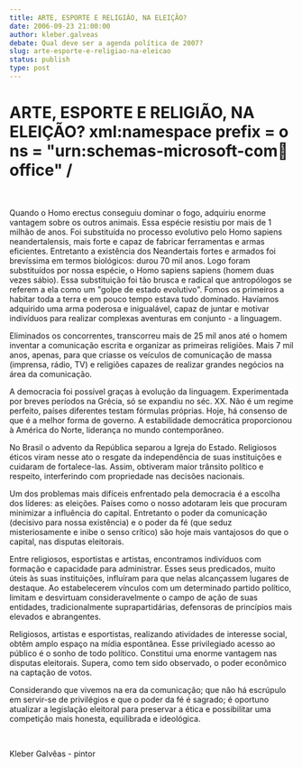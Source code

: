 ```yaml
---
title: ARTE, ESPORTE E RELIGIÂO, NA ELEIÇÃO?
date: 2006-09-23 21:00:00
author: kleber.galveas
debate: Qual deve ser a agenda política de 2007?
slug: arte-esporte-e-religiao-na-eleicao
status: publish 
type: post
---
```


ARTE, ESPORTE E RELIGIÃO, NA ELEIÇÃO? xml:namespace prefix = o ns = "urn:schemas-microsoft-com:office:office" /
===============================================================================================================


 


Quando o Homo erectus conseguiu dominar o fogo, adquiriu enorme vantagem sobre os outros animais. Essa espécie resistiu por mais de 1 milhão de anos. Foi substituída no processo evolutivo pelo Homo sapiens neandertalensis, mais forte e capaz de fabricar ferramentas e armas eficientes. Entretanto a existência dos Neandertais fortes e armados foi brevíssima em termos biológicos: durou 70 mil anos. Logo foram substituídos por nossa espécie, o Homo sapiens sapiens (homem duas vezes sábio). Essa substituição foi tão brusca e radical que antropólogos se referem a ela como um "golpe de estado evolutivo". Fomos os primeiros a habitar toda a terra e em pouco tempo estava tudo dominado. Havíamos adquirido uma arma poderosa e inigualável, capaz de juntar e motivar indivíduos para realizar complexas aventuras em conjunto - a linguagem.


Eliminados os concorrentes, transcorreu mais de 25 mil anos até o homem inventar a comunicação escrita e organizar as primeiras religiões. Mais 7 mil anos, apenas, para que criasse os veículos de comunicação de massa (imprensa, rádio, TV) e religiões capazes de realizar grandes negócios na área da comunicação.


A democracia foi possível graças à evolução da linguagem. Experimentada por breves períodos na Grécia, só se expandiu no séc. XX. Não é um regime perfeito, países diferentes testam fórmulas próprias. Hoje, há consenso de que é a melhor forma de governo. A estabilidade democrática proporcionou à América do Norte, liderança no mundo contemporâneo.


No Brasil o advento da República separou a Igreja do Estado. Religiosos éticos viram nesse ato o resgate da independência de suas instituições e cuidaram de fortalece-las. Assim, obtiveram maior trânsito político e respeito, interferindo com propriedade nas decisões nacionais.


Um dos problemas mais difíceis enfrentado pela democracia é a escolha dos líderes: as eleições. Países como o nosso adotaram leis que procuram minimizar a influência do capital. Entretanto o poder da comunicação (decisivo para nossa existência) e o poder da fé (que seduz misteriosamente e inibe o senso crítico) são hoje mais vantajosos do que o capital, nas disputas eleitorais.


Entre religiosos, esportistas e artistas, encontramos indivíduos com formação e capacidade para administrar. Esses seus predicados, muito úteis às suas instituições, influíram para que nelas alcançassem lugares de destaque. Ao estabelecerem vínculos com um determinado partido político, limitam e desvirtuam consideravelmente o campo de ação de suas entidades, tradicionalmente suprapartidárias, defensoras de princípios mais elevados e abrangentes.


Religiosos, artistas e esportistas, realizando atividades de interesse social, obtêm amplo espaço na mídia espontânea. Esse privilegiado acesso ao público é o sonho de todo político. Constitui uma enorme vantagem nas disputas eleitorais. Supera, como tem sido observado, o poder econômico na captação de votos.


Considerando que vivemos na era da comunicação; que não há escrúpulo em servir-se de privilégios e que o poder da fé é sagrado; é oportuno atualizar a legislação eleitoral para preservar a ética e possibilitar uma competição mais honesta, equilibrada e ideológica.


 

Kleber Galvêas - pintor             
